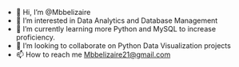 - 👋 Hi, I’m @Mbbelizaire
- 👀 I’m interested in Data Analytics and Database Management 
- 🌱 I’m currently learning more Python and MySQL to increase proficiency. 
- 💞️ I’m looking to collaborate on Python Data Visualization projects
- 📫 How to reach me Mbbelizaire21@gmail.com
